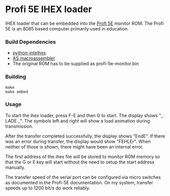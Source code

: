 
Profi 5E IHEX loader
====================

IHEX loader that can be embedded into the
[Profi 5E](https://de.wikipedia.org/wiki/PROFI-5-Mikrocomputerfamilie)
monitor ROM. The Profi 5E is an 8085 based computer primarily used in
education.

### Build Dependencies

 * [python-intelhex](https://pypi.org/project/intelhex/)
 * [AS macroassembler](http://john.ccac.rwth-aachen.de:8000/as/)
 * The original ROM has to be supplied as profi-5e-monitor.bin

### Building

    make
	make embed

### Usage

To start the ihex loader, press F-E and then G to start. The display
shows "_ LADE _". The symbols left and right will show a load
animation during transmission.

After the transfer completed successfully, the display shows
"EndE". If there was an error during transfer, the display would show
"FEHLEr". When neither of those is shown, there might have been an
internal error.

The first address of the ihex file will be stored to monitor ROM
memory so that the G or E key will start without the need to setup
the start address manually.

The transfer speed of the serial port can be configured via micro
switches as documented in the Profi-5E documentation. On my system,
transfer speeds up to 1200 bit/s do work reliably.
